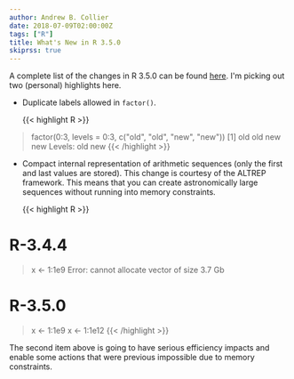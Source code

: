 ```yaml
---
author: Andrew B. Collier
date: 2018-07-09T02:00:00Z
tags: ["R"]
title: What's New in R 3.5.0
skiprss: true
---
```


A complete list of the changes in R 3.5.0 can be found [here](https://cran.r-project.org/doc/manuals/r-release/NEWS.html). I'm picking out two (personal) highlights here.

- Duplicate labels allowed in `factor()`.

    {{< highlight R >}}
> factor(0:3, levels = 0:3, c("old", "old", "new", "new"))
[1] old old new new
Levels: old new
{{< /highlight >}}

- Compact internal representation of arithmetic sequences (only the first and last values are stored). This change is courtesy of the ALTREP framework. This means that you can create astronomically large sequences without running into memory constraints.

    {{< highlight R >}}
# R-3.4.4
> x <- 1:1e9
Error: cannot allocate vector of size 3.7 Gb
# R-3.5.0
> x <- 1:1e9
> x <- 1:1e12
{{< /highlight >}}

The second item above is going to have serious efficiency impacts and enable some actions that were previous impossible due to memory constraints.